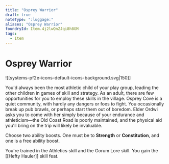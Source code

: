 ```yaml
---
title: "Osprey Warrior"
draft: true
noteType: ":luggage:"
aliases: "Osprey Warrior"
foundryId: Item.4j2lwQnZJqi8h8GM
tags:
  - Item
---
```


# Osprey Warrior
![[systems-pf2e-icons-default-icons-background.svg|150]]

You'd always been the most athletic child of your play group, leading the other children in games of skill and strategy. As an adult, there are few opportunities for you to employ these skills in the village. Osprey Cove is a quiet community, with hardly any dangers or foes to fight. You occasionally break up pub brawls, or perhaps start them out of boredom. Elder Ordwi asks you to come with her simply because of your endurance and athleticism—the Old Coast Road is poorly maintained, and the physical aid you'll bring on the trip will likely be invaluable.

Choose two ability boosts. One must be to **Strength** or **Constitution**, and one is a free ability boost.

You're trained in the Athletics skill and the Gorum Lore skill. You gain the [[Hefty Hauler]] skill feat.

